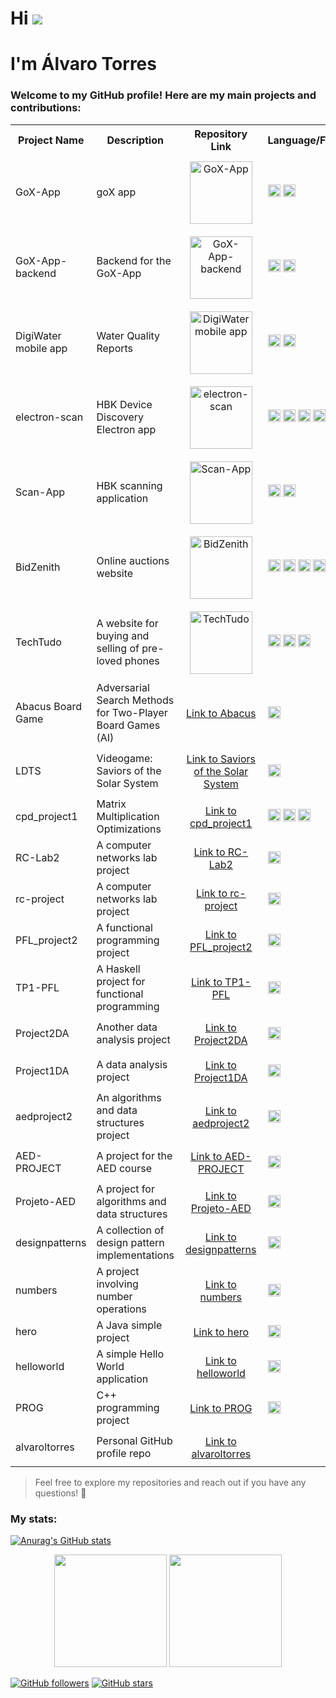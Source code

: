 # Hi ![](https://user-images.githubusercontent.com/18350557/176309783-0785949b-9127-417c-8b55-ab5a4333674e.gif)
# I'm Álvaro Torres

### Welcome to my GitHub profile! Here are my main projects and contributions:

<table>
  <tr>
    <th>Project Name</th>
    <th>Description</th>
    <th>Repository Link</th>
    <th>Language/Framework</th>
  </tr>
  <tr>
    <td>GoX-App</td>
    <td>goX app</td>
    <td style="text-align:center; padding:10px;"><a href="https://github.com/GoXapp/GoX-App"><img src="https://github.com/user-attachments/assets/87e9089b-5ea0-405d-8d15-877f7cdca8f9" width="100" height="100" alt="GoX-App"/></a></td>
    <td><img src="https://img.shields.io/badge/Flutter-02569B?style=for-the-badge&logo=flutter&logoColor=white" height="20"> <img src="https://img.shields.io/badge/Dart-0175C2?style=for-the-badge&logo=dart&logoColor=white" height="20"></td>
  </tr>
  <tr>
    <td>GoX-App-backend</td>
    <td>Backend for the GoX-App</td>
    <td style="text-align:center; padding:10px;"><a href="https://github.com/GoXapp/GoX-App-backend"><img src="https://github.com/user-attachments/assets/87e9089b-5ea0-405d-8d15-877f7cdca8f9" width="100" height="100" alt="GoX-App-backend"/></a></td>
    <td><img src="https://img.shields.io/badge/Flutter-02569B?style=for-the-badge&logo=flutter&logoColor=white" height="20"> <img src="https://img.shields.io/badge/Dart-0175C2?style=for-the-badge&logo=dart&logoColor=white" height="20"></td>
  </tr>
  <tr>
    <td>DigiWater mobile app</td>
    <td>Water Quality Reports</td>
    <td style="text-align:center; padding:10px;"><a href="https://github.com/FEUP-LEIC-ES-2023-24/2LEIC03T3"><img src="https://github.com/user-attachments/assets/f9fd9cc8-1ff2-4678-9ca6-3af443a78c28" width="100" height="100" alt="DigiWater mobile app"/></a></td>
    <td><img src="https://img.shields.io/badge/Flutter-02569B?style=for-the-badge&logo=flutter&logoColor=white" height="20"> <img src="https://img.shields.io/badge/Dart-0175C2?style=for-the-badge&logo=dart&logoColor=white" height="20"></td>
  </tr>
  <tr>
    <td>electron-scan</td>
    <td>HBK Device Discovery Electron app</td>
    <td style="text-align:center; padding:10px;"><a href="https://github.com/HBM/electron-scan"><img src="https://github.com/user-attachments/assets/22c565ec-7498-4a86-97b0-92378e283c1b" width="100" height="100" alt="electron-scan"/></a></td>
    <td><img src="https://img.shields.io/badge/Electron-47848F?style=for-the-badge&logo=electron&logoColor=white" height="20"> <img src="https://img.shields.io/badge/Node.js-339933?style=for-the-badge&logo=nodedotjs&logoColor=white" height="20"> <img src="https://img.shields.io/badge/TypeScript-3178C6?style=for-the-badge&logo=typescript&logoColor=white" height="20"> <img src="https://img.shields.io/badge/JavaScript-F7DF1E?style=for-the-badge&logo=javascript&logoColor=black" height="20"> <img src="https://img.shields.io/badge/HTML5-E34F26?style=for-the-badge&logo=html5&logoColor=white" height="20"> <img src="https://img.shields.io/badge/CSS3-1572B6?style=for-the-badge&logo=css3&logoColor=white" height="20"></td>
  </tr>
  <tr>
    <td>Scan-App</td>
    <td>HBK scanning application</td>
    <td style="text-align:center; padding:10px;"><a href="https://github.com/HBM/Scan-App"><img src="https://github.com/user-attachments/assets/22c565ec-7498-4a86-97b0-92378e283c1b" width="100" height="100" alt="Scan-App"/></a></td>
    <td><img src="https://img.shields.io/badge/TypeScript-3178C6?style=for-the-badge&logo=typescript&logoColor=white" height="20"> <img src="https://img.shields.io/badge/JavaScript-F7DF1E?style=for-the-badge&logo=javascript&logoColor=black" height="20"></td>
  </tr>
  <tr>
    <td>BidZenith</td>
    <td>Online auctions website</td>
    <td style="text-align:center; padding:10px;"><a href="https://github.com/alvaroltorres/lbaw2481"><img src="https://github.com/user-attachments/assets/a9c80923-68ef-49c9-b3ea-4e72212e7f13" width="100" height="100" alt="BidZenith"/></a></td>
    <td><img src="https://img.shields.io/badge/Laravel-FF2D20?style=for-the-badge&logo=laravel&logoColor=white" height="20"> <img src="https://img.shields.io/badge/HTML5-E34F26?style=for-the-badge&logo=html5&logoColor=white" height="20"> <img src="https://img.shields.io/badge/CSS3-1572B6?style=for-the-badge&logo=css3&logoColor=white" height="20"> <img src="https://img.shields.io/badge/PHP-777BB4?style=for-the-badge&logo=php&logoColor=white" height="20"></td>
  </tr>
  <tr>
    <td>TechTudo</td>
    <td>A website for buying and selling of pre-loved phones</td>
    <td style="text-align:center; padding:10px;"><a href="https://github.com/FEUP-LTW-2024/ltw-project-2024-ltw04g03"><img src="https://github.com/user-attachments/assets/1559bcc4-daf2-4593-9bb7-689de4cff0a1" width="100" height="100" alt="TechTudo"/></a></td>
    <td><img src="https://img.shields.io/badge/HTML5-E34F26?style=for-the-badge&logo=html5&logoColor=white" height="20"> <img src="https://img.shields.io/badge/CSS3-1572B6?style=for-the-badge&logo=css3&logoColor=white" height="20"> <img src="https://img.shields.io/badge/PHP-777BB4?style=for-the-badge&logo=php&logoColor=white" height="20"></td>
  </tr>
  <tr>
    <td>Abacus Board Game</td>
    <td>Adversarial Search Methods for Two-Player Board Games (AI)</td>
    <td style="text-align:center; padding:10px;"><a href="https://github.com/DiogoFerreira2004/Abacus">Link to Abacus</a></td>
    <td><img src="https://img.shields.io/badge/Python-3776AB?style=for-the-badge&logo=python&logoColor=white" height="20"></td>
  </tr>
  <tr>
    <td>LDTS</td>
    <td>Videogame: Saviors of the Solar System</td>
    <td style="text-align:center; padding:10px;"><a href="https://github.com/FEUP-LDTS-2023/project-l11gr01">Link to Saviors of the Solar System</a></td>
    <td><img src="https://img.shields.io/badge/Java-007396?style=for-the-badge&logo=java&logoColor=white" height="20"></td>
  </tr>
  <tr>
    <td>cpd_project1</td>
    <td>Matrix Multiplication Optimizations</td>
    <td style="text-align:center; padding:10px;"><a href="https://github.com/tomasoliveirz/cpd_project1">Link to cpd_project1</a></td>
    <td><img src="https://img.shields.io/badge/C%2B%2B-00599C?style=for-the-badge&logo=cplusplus&logoColor=white" height="20"> <img src="https://img.shields.io/badge/C%23-239120?style=for-the-badge&logo=csharp&logoColor=white" height="20"> <img src="https://img.shields.io/badge/Python-3776AB?style=for-the-badge&logo=python&logoColor=white" height="20"></td>
  </tr>
  <tr>
    <td>RC-Lab2</td>
    <td>A computer networks lab project</td>
    <td style="text-align:center; padding:10px;"><a href="https://github.com/alvaroltorres/RC-Lab2">Link to RC-Lab2</a></td>
    <td><img src="https://img.shields.io/badge/C-00599C?style=for-the-badge&logo=c&logoColor=white" height="20"></td>
  </tr>
  <tr>
    <td>rc-project</td>
    <td>A computer networks lab project</td>
    <td style="text-align:center; padding:10px;"><a href="https://github.com/tomasoliveirz/rc-project">Link to rc-project</a></td>
    <td><img src="https://img.shields.io/badge/C-00599C?style=for-the-badge&logo=c&logoColor=white" height="20"></td>
  </tr>
  <tr>
    <td>PFL_project2</td>
    <td>A functional programming project</td>
    <td style="text-align:center; padding:10px;"><a href="https://github.com/h0leee/PFL_project2">Link to PFL_project2</a></td>
    <td><img src="https://img.shields.io/badge/Prolog-009DC4?style=for-the-badge&logo=prolog&logoColor=white" height="20"></td>
  </tr>
  <tr>
    <td>TP1-PFL</td>
    <td>A Haskell project for functional programming</td>
    <td style="text-align:center; padding:10px;"><a href="https://github.com/alvaroltorres/TP1-PFL">Link to TP1-PFL</a></td>
    <td><img src="https://img.shields.io/badge/Haskell-5D4F85?style=for-the-badge&logo=haskell&logoColor=white" height="20"></td>
  </tr>
  <tr>
    <td>Project2DA</td>
    <td>Another data analysis project</td>
    <td style="text-align:center; padding:10px;"><a href="https://github.com/alvaroltorres/Project2DA">Link to Project2DA</a></td>
    <td><img src="https://img.shields.io/badge/C%2B%2B-00599C?style=for-the-badge&logo=cplusplus&logoColor=white" height="20"></td>
  </tr>
  <tr>
    <td>Project1DA</td>
    <td>A data analysis project</td>
    <td style="text-align:center; padding:10px;"><a href="https://github.com/alvaroltorres/Project1DA">Link to Project1DA</a></td>
    <td><img src="https://img.shields.io/badge/C%2B%2B-00599C?style=for-the-badge&logo=cplusplus&logoColor=white" height="20"></td>
  </tr>
  <tr>
    <td>aedproject2</td>
    <td>An algorithms and data structures project</td>
    <td style="text-align:center; padding:10px;"><a href="https://github.com/alvaroltorres/aedproject2">Link to aedproject2</a></td>
    <td><img src="https://img.shields.io/badge/C%2B%2B-00599C?style=for-the-badge&logo=cplusplus&logoColor=white" height="20"></td>
  </tr>
  <tr>
    <td>AED-PROJECT</td>
    <td>A project for the AED course</td>
    <td style="text-align:center; padding:10px;"><a href="https://github.com/DiogoRamos9/AED-PROJECT">Link to AED-PROJECT</a></td>
    <td><img src="https://img.shields.io/badge/C%2B%2B-00599C?style=for-the-badge&logo=cplusplus&logoColor=white" height="20"></td>
  </tr>
  <tr>
    <td>Projeto-AED</td>
    <td>A project for algorithms and data structures</td>
    <td style="text-align:center; padding:10px;"><a href="https://github.com/TroxcsmeI/Projeto-AED">Link to Projeto-AED</a></td>
    <td><img src="https://img.shields.io/badge/C%2B%2B-00599C?style=for-the-badge&logo=cplusplus&logoColor=white" height="20"></td>
  </tr>
  <tr>
    <td>designpatterns</td>
    <td>A collection of design pattern implementations</td>
    <td style="text-align:center; padding:10px;"><a href="https://github.com/alvaroltorres/designpatterns">Link to designpatterns</a></td>
    <td><img src="https://img.shields.io/badge/Java-007396?style=for-the-badge&logo=java&logoColor=white" height="20"></td>
  </tr>
  <tr>
    <td>numbers</td>
    <td>A project involving number operations</td>
    <td style="text-align:center; padding:10px;"><a href="https://github.com/alvaroltorres/numbers">Link to numbers</a></td>
    <td><img src="https://img.shields.io/badge/Java-007396?style=for-the-badge&logo=java&logoColor=white" height="20"></td>
  </tr>
  <tr>
    <td>hero</td>
    <td>A Java simple project</td>
    <td style="text-align:center; padding:10px;"><a href="https://github.com/alvaroltorres/hero">Link to hero</a></td>
    <td><img src="https://img.shields.io/badge/Java-007396?style=for-the-badge&logo=java&logoColor=white" height="20"></td>
  </tr>
  <tr>
    <td>helloworld</td>
    <td>A simple Hello World application</td>
    <td style="text-align:center; padding:10px;"><a href="https://github.com/alvaroltorres/helloworld">Link to helloworld</a></td>
    <td><img src="https://img.shields.io/badge/Java-007396?style=for-the-badge&logo=java&logoColor=white" height="20"></td>
  </tr>
  <tr>
    <td>PROG</td>
    <td>C++ programming project</td>
    <td style="text-align:center; padding:10px;"><a href="https://github.com/Returnedft/PROG">Link to PROG</a></td>
    <td><img src="https://img.shields.io/badge/C%2B%2B-00599C?style=for-the-badge&logo=cplusplus&logoColor=white" height="20"></td>
  </tr>
  <tr>
    <td>alvaroltorres</td>
    <td>Personal GitHub profile repo</td>
    <td style="text-align:center; padding:10px;"><a href="https://github.com/alvaroltorres/alvaroltorres">Link to alvaroltorres</a></td>
    <td></td>
  </tr>
</table>

> Feel free to explore my repositories and reach out if you have any questions! 🚀

### My stats:

[![Anurag's GitHub stats](https://github-readme-stats.vercel.app/api?username=alvaroltorres)](https://github.com/anuraghazra/github-readme-stats)

<div align="center">
  <img height="180em" src="https://github-readme-stats.vercel.app/api?username=alvaroltorres&show_icons=true&include_all_commits=true&count_private=true"/>
  <img height="180em" src="https://github-readme-stats.vercel.app/api/top-langs/?username=alvaroltorres&layout=compact&langs_count=7"/>   
</div>


[![GitHub followers](https://img.shields.io/github/followers/alvaroltorres?style=social)](https://github.com/alvaroltorres?tab=followers)
[![GitHub stars](https://img.shields.io/github/stars/alvaroltorres?style=social)](https://github.com/alvaroltorres?tab=repositories)
